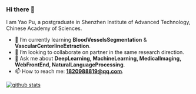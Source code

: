 ### Hi there 👋

I am Yao Pu, a postgraduate in Shenzhen Institute of Advanced Technology, Chinese Academy of Sciences.

- :seedling: I’m currently learning **BloodVesselsSegmentation** & **VascularCenterlineExtraction**.
- :dancers: I’m looking to collaborate on partner in the same research direction.
- :speech_balloon: Ask me about **DeepLearning, MachineLearning, MedicalImaging, WebFrontEnd, NaturalLanguageProcessing**.
- :mailbox: How to reach me: [**1820988819@qq.com**](mailto:1820988819@qq.com).


[![github stats](https://github-readme-stats.vercel.app/api?username=Allenem&show_icons=true&theme=radical)](https://github.com/Allenem)

<!-- [![lazy status](https://github-readme-stats.vercel.app/api/top-langs/?username=Allenem&layout=compact&theme=radical)](https://github.com/Allenem) -->
<!-- [![github stats](https://github-readme-stats.vercel.app/api?username=Allenem&show_icons=true&theme=radical&bg_color=30,e96443,904e95&title_color=fff)](https://github.com/Allenem) -->

<!--
**Allenem/Allenem** is a ✨ _special_ ✨ repository because its `README.md` (this file) appears on your GitHub profile.

Here are some ideas to get you started:

- 🔭 I’m currently working on ...
- 🌱 I’m currently learning ...
- 👯 I’m looking to collaborate on ...
- 🤔 I’m looking for help with ...
- 💬 Ask me about ...
- 📫 How to reach me: ...
- 😄 Pronouns: ...
- ⚡ Fun fact: ...
-->
